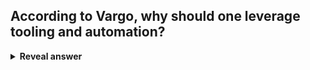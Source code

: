 ## According to Vargo, why should one leverage tooling and automation?
<details>
<summary><b>Reveal answer</b></summary>
Work must be turned into repeatable patterns that can be automated
</details>
